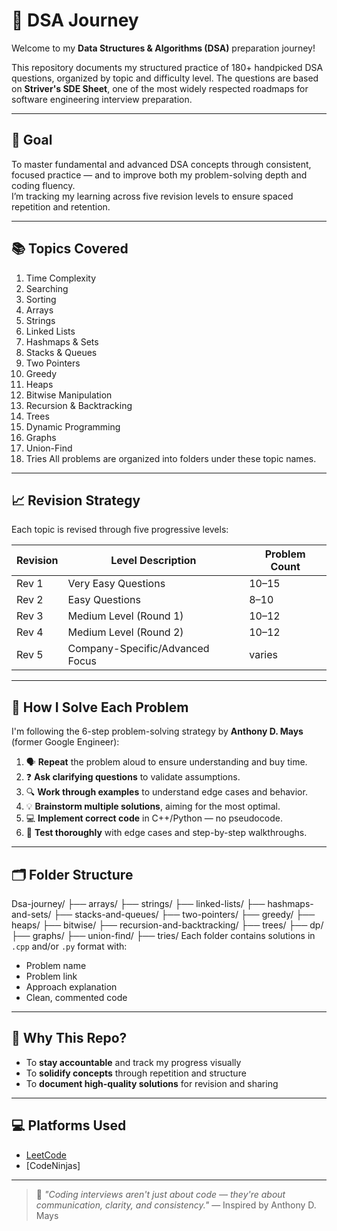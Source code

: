 # 🧠 DSA Journey

Welcome to my **Data Structures & Algorithms (DSA)** preparation journey!

This repository documents my structured practice of 180+ handpicked DSA questions, organized by topic and difficulty level. The questions are based on **Striver's SDE Sheet**, one of the most widely respected roadmaps for software engineering interview preparation.

---

## 🎯 Goal

To master fundamental and advanced DSA concepts through consistent, focused practice — and to improve both my problem-solving depth and coding fluency.  
I’m tracking my learning across five revision levels to ensure spaced repetition and retention.

---

## 📚 Topics Covered

1. Time Complexity
2. Searching
3. Sorting
4. Arrays
5. Strings
6. Linked Lists
7. Hashmaps & Sets
8. Stacks & Queues
9. Two Pointers
10. Greedy
11. Heaps
12. Bitwise Manipulation
13. Recursion & Backtracking
14. Trees
15. Dynamic Programming
16. Graphs
17. Union-Find
18. Tries
All problems are organized into folders under these topic names.
---

## 📈 Revision Strategy

Each topic is revised through five progressive levels:

| Revision | Level Description               | Problem Count |
| -------- | ------------------------------- | ------------- |
| Rev 1    | Very Easy Questions             | 10–15         |
| Rev 2    | Easy Questions                  | 8–10          |
| Rev 3    | Medium Level (Round 1)          | 10–12         |
| Rev 4    | Medium Level (Round 2)          | 10–12         |
| Rev 5    | Company-Specific/Advanced Focus | varies        |

---

## 🧩 How I Solve Each Problem

I'm following the 6-step problem-solving strategy by **Anthony D. Mays** (former Google Engineer):

1. 🗣️ **Repeat** the problem aloud to ensure understanding and buy time.
2. ❓ **Ask clarifying questions** to validate assumptions.
3. 🔍 **Work through examples** to understand edge cases and behavior.
4. 💡 **Brainstorm multiple solutions**, aiming for the most optimal.
5. 💻 **Implement correct code** in C++/Python — no pseudocode.
6. 🐞 **Test thoroughly** with edge cases and step-by-step walkthroughs.

---

## 🗂️ Folder Structure

Dsa-journey/
├── arrays/
├── strings/
├── linked-lists/
├── hashmaps-and-sets/
├── stacks-and-queues/
├── two-pointers/
├── greedy/
├── heaps/
├── bitwise/
├── recursion-and-backtracking/
├── trees/
├── dp/
├── graphs/
├── union-find/
├── tries/
Each folder contains solutions in `.cpp` and/or `.py` format with:

* Problem name
* Problem link
* Approach explanation
* Clean, commented code

---

## 📌 Why This Repo?

* To **stay accountable** and track my progress visually
* To **solidify concepts** through repetition and structure
* To **document high-quality solutions** for revision and sharing

---

## 💻 Platforms Used

* [LeetCode](https://leetcode.com/)
* [CodeNinjas]

---


> 💬 *"Coding interviews aren't just about code — they're about communication, clarity, and consistency."*
> — Inspired by Anthony D. Mays

```
